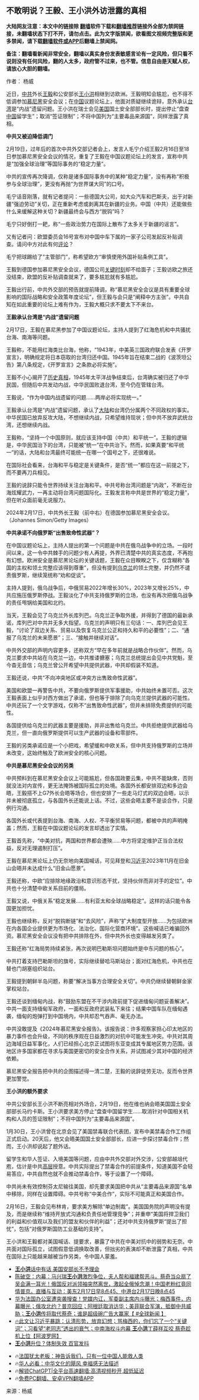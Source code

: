  <!-- 面包屑导航 --> <h2>不敢明说？王毅、王小洪外访泄露的真相</h2> <p class="notice"><b>大陆网友注意：本文中的链接除 <a href="https://github.com/bannedbook/fanqiang" >翻墙</a>软件下载和<a href="https://github.com/killgcd/justmysocks/blob/master/README.md">翻墙推荐</a>链接外全部为禁网链接，未翻墙状态下打不开，请勿点击。此为文字版禁闻，欲看图文视频完整版和更多禁闻，请下载<a href="https://github.com/bannedbook/fanqiang">翻墙软件或APP</a>后翻墙上禁闻网。</p><p>备注：翻墙看新闻非常安全，翻墙以真实身份发表敏感言论有一定风险，但只看不说则没有任何风险，翻的人太多，政府管不过来，也不管。信息自由是天赋人权，请放心大胆的翻墙。</b></p>  <div class="entry"> <p>作者： 杨威</p> <p>近日，<a href="https://www.bannedbook.org/bnews/tag/%e4%b8%ad%e5%85%b1/" class="st_tag internal_tag" rel="tag" title="标签 中共 下的日志">中共</a>外长<a href="https://www.bannedbook.org/bnews/tag/%e7%8e%8b%e6%af%85/" class="st_tag internal_tag" rel="tag" title="标签 王毅 下的日志">王毅</a>和公安部长<a href="https://www.bannedbook.org/bnews/tag/%e7%8e%8b%e5%b0%8f%e6%b4%aa/" class="st_tag internal_tag" rel="tag" title="标签 王小洪 下的日志">王小洪</a>相继到访欧洲。王毅明知会尴尬，也不得不低调参加<a href="https://www.bannedbook.org/bnews/tag/%e6%85%95%e5%b0%bc%e9%bb%91/" class="st_tag internal_tag" rel="tag" title="标签 慕尼黑 下的日志">慕尼黑</a>安全会议；在<span class='wp_keywordlink_affiliate'><a href="https://www.bannedbook.org/" title="中国" target="_blank">中国</a></span>议题论坛上，他面对质疑继续诡辩，意外承认<a href="https://www.bannedbook.org/bnews/tag/%e5%8f%b0%e6%b9%be/" class="st_tag internal_tag" rel="tag" title="标签 台湾 下的日志">台湾</a>是“内战”遗留问题。王小洪在瑞士会见<a href="https://www.bannedbook.org/bnews/tag/%e7%be%8e%e5%9b%bd/" class="st_tag internal_tag" rel="tag" title="标签 美国 下的日志">美国</a>国土安全部部长时，提出停止“盘查<a href="https://www.bannedbook.org/bnews/tag/%E4%B8%AD%E5%9B%BD/" class="st_tag internal_tag" rel="tag" title="标签 中国 下的日志">中国</a>留学生”；取消“签证限制”；不将中国列为“主要毒品来源国”，同样泄露了真相。</p> <p><strong>中共又被迫降低调门</strong></p> <p>2月19日，过年后的首次中共外交部记者会上，发言人毛宁介绍王毅2月16日至18日参加慕尼黑安全会议的情况，重复了王毅在中国议题论坛上的发言，宣称中共是“加强全球治理”等国际事务的“稳定力量”。</p> <p>中共的宣传再次降调，仅称是诸多国际事务中的某种“稳定力量”，没有再称“积极参与全球治理”，更没有再抛“为世界谋大同”的口号。</p> <p>毛宁话音刚落，就有记者提问：一些德国大公司，如大众汽车和巴斯夫，出于对新疆“强迫劳动”关切，正在重新考虑或剥离其在新疆的业务。中国（中共）还能做些什么来缓解这种关切？新疆最终会与西方“脱钩”吗？</p> <p>毛宁只好倒打一耙，称“一些政治势力在国际上散布了太多关于新疆的谣言”。</p> <p>又有记者问：欧盟委员会16号宣布对中国中车下属的一家子公司发起反补贴调查。请问中方对此有何<span class='wp_keywordlink_affiliate'><a href="https://www.bannedbook.org/bnews/comments/" title="新闻评论" target="_blank">评论</a></span>？</p> <p>毛宁把球踢给了“主管部门”，称希望欧方“审慎使用外国补贴条例工具”。</p> <p>王毅到德国参加慕尼黑安全会议，德国公司<span class='wp_keywordlink'><a href="https://www.bannedbook.org/forum2/topic151.html" title="关键时刻：李鹏日记" target="_blank">关键时刻</a></span>却不给面子；王毅访欧之旅还没结束，欧盟的反补贴调查就来了，要多尴尬就有多尴尬。</p> <p>王毅出行前，中共外交部的预告就提前降调，称“慕尼黑安全会议是具有重要全球影响的国际战略和安全政策年度论坛”，但王毅与会只是“阐释中方主张”。中共自知在如此重要的论坛上难有作为，王毅大概只求不要太下不来台。</p> <p><strong>王毅承认台湾是“内战”遗留问题</strong></p> <p>2月17日，王毅在慕尼黑参加了中国议题论坛，主持人提到了红海危机和中共骚扰台海、南海等问题。</p> <p>王毅称，不能用红海类比台海，他称，“1943年，中美英三国政府联合发表《开罗宣言》，明确规定将日本窃取的台湾归还中国。1945年旨在结束二战的《波茨坦公告》第八条规定，《开罗宣言》之条款必将实施”。</p> <p>王毅不小心揭开了<span class='wp_keywordlink'><a href="https://www.bannedbook.org/forum33/" title="近代历史事件真相" target="_blank">历史真相</a></span>，1945年太平洋战争结束后，台湾确实被归还了中华民国，但随后中共发动内战，中华民国败退台湾，至今仍在管辖台湾。</p> <p>王毅说，“作为中国内战遗留的问题……两岸必将实现统一。”</p> <p>王毅承认台湾是“内战”遗留问题，承认了<span class='wp_keywordlink_affiliate'><a href="https://www.bannedbook.org/" title="大陆" target="_blank">大陆</a></span>和台湾仍分属两个不同政权的事实。中华民国已放弃反攻大陆，不想继续内战，只希望维持现状；但中共不放弃武统台湾，还想继续内战。</p> <p>王毅称，“坚持一个中国原则，就应该支持中国（中共）和平统一”。王毅的逻辑是，中华民国治下的台湾，只能被“统一”在中共治下。然而，如果真要“和平统一”的话，大陆和台湾最终可能统一在哪一个国号之下，还很难说。</p> <p>在国际社会看来，台海和平与稳定是关键条件，是否“统一”都应在这一前提之下，而不要再刀兵相见。</p> <p>王毅的说辞只能令世界持续关注台海和平。中共号称台湾问题是“内政”，不断在台海炫耀武力，一再主动将台湾问题国际化。王毅发言称中共是世界的“稳定力量”，但在听众面前毫无说服力。</p> <p>2024年2月17日，中共外长王毅（前中右）在德国参加慕尼黑安全会议。（Johannes Simon/Getty Images）</p> <p><strong>中共承诺不向俄罗斯“出售致命性武器”？</strong></p> <p>在中国议题论坛上，主持人提出的第一个问题是中共在俄乌战争中的立场。一段时间以来，这一令中共棘手的问题少有人再提，外界已清楚中共的真实态度，不再抱有幻想。欧洲安全是慕尼黑论坛的关键话题，王毅在众目睽睽之下，仅含糊称“各国的主权和领土完整应该得到尊重”，但没有提到<a href="https://www.bannedbook.org/bnews/tag/%e4%b9%8c%e5%85%8b%e5%85%b0/" class="st_tag internal_tag" rel="tag" title="标签 乌克兰 下的日志">乌克兰</a>的领土完整，并仍然不谴责俄罗斯，继续笼统称“劝和促谈”。</p> <p>主持人提到，俄乌战争后，中俄贸易2022年增长30%，2023年又增长25%，中共应施压俄罗斯停战。王毅淡化了中共支持俄罗斯的立场，也没有再次把俄乌战争的责任甩锅给美国和北约。</p> <p>当天，王毅会见了乌克兰外长库列巴。乌克兰正争取外援，并得到了德国的最新承诺，库列巴对中共并无多大指望。乌克兰的声明只有三句话：一、库列巴会见王毅，“讨论了双边关系、贸易以及恢复乌克兰公正和持久和平的必要性”；二、“通报了乌克兰的未来愿景”；三、“接触并继续对话”。</p> <p>中共外交部的声明内容更多，还称双方“早在多年前就是战略合作伙伴”。然而，乌克兰要求中共站在乌克兰一边，中共推诿搪塞；乌克兰总统提出会见中共党魁，至今杳无音信；乌克兰曾公开希望中共提供武器，中共却假装不知道。</p>  <p>王毅还说，中共“不向冲突地区或冲突方出售致命性武器”。</p> <p>美国和欧盟一再警告中共，不要向俄罗斯提供军事援助，中共始终未置可否。这次王毅表面上似乎对西方做出了承诺，但也等于排除了向乌克兰提供武器的可能性。中共还玩了一个文字游戏，仅称不“出售致命性武器”，但并未排除免费提供的可能性。</p> <p>各国提供给乌克兰的武器主要是援助，并非出售给乌克兰。中共拒绝提供武器给乌克兰，但一直向俄罗斯提供可以生产武器的设备和零部件。</p> <p>王毅的另类承诺应是一个小把戏，希望缓和中欧关系，但中共支持俄罗斯的立场并未改变，这始终触及了欧洲安全的核心问题。</p> <p><strong>中共是慕尼黑安全会议的另类</strong></p> <p>中共预料到在慕尼黑安全会议上可能尴尬，但各国政要云集，中共不能缺席，否则就没法对内宣传，更无法掩饰被国际孤立的处境。各国外长都安排双边和多边会晤，王毅搭不上G7外长会晤等场合，但也安排了一些走马灯式的双边会晤，以示并未被彻底孤立，与各国外长还能说上话。不过，这些会晤主要不是谈合作，只是例行沟通。</p> <p>各国外长或代表提到台海、南海、人权、不平衡贸易等问题，都被中共的声明掩盖；然而，王毅在中国议题论坛的发言却透出了实情。</p> <p>王毅首先称，“中美对抗，两国和世界都会遭殃……中方将坚定维护正当合法权益，反对无理遏制打压”。</p> <p>王毅在慕尼黑论坛上仍无奈地向美国喊话，可见拜登和<a href="https://www.bannedbook.org/bnews/tag/%e4%b9%a0%e8%bf%91%e5%b9%b3/" class="st_tag internal_tag" rel="tag" title="标签 习近平 下的日志">习近平</a>2023年11月在旧金山会晤并未达成什么“旧金山愿景”。</p> <p>王毅还称，中欧“应排除地缘政治和意识形态干扰，坚持伙伴而非对手的定位”。中共也十分清楚中欧关系目前的僵局。</p> <p>王毅又说，中俄关系“稳定发展……有利亚太和全球战略稳定”。这样的话只能令各国更加担忧。</p> <p>王毅也继续称，反对“脱钩断链”和“去风险”，声称“扩大制度型开放……为包括欧洲在内各国企业提供更为市场化、法治化、国际化营商环境”。这些喊话已难骗回外资。慕尼黑安全会议没有把中共排除在外，但中共外长也变得越发另类了。</p> <p>王毅还称“红海局势持续紧张，再次说明巴勒斯坦问题始终是中东问题的核心”。</p>  <p>中共打着支持巴勒斯坦的旗号，实际继续替哈马斯站台；面对红海危机，中共也在替也门胡塞组织站台。</p> <p>王毅提到朝鲜半岛问题，称要“解决当事方合理安全关切”。中共仍继续替朝鲜金家掌权站台。</p> <p>王毅还谈到缅甸内战，称“鼓励东盟在不干涉内政前提下促进缅甸问题妥善解决”。中共一面支持缅甸军政府，一面和反政府武装私下来往；结果中国车队在缅甸遇袭，缅甸的炮弹打到中国境内，中共却忍气吞声、毫无办法。</p> <p>中共没敢提及《2024年慕尼黑安全报告》。该报告说：许多观察家担心印太地区的暴力事件也会升级，不同的秩序观在日益激烈的对抗中可能发生冲突。中共对其周边海域日益军事化，人们已经担心北京正试图将东亚变成其专属地区势力范围。该地区许多国家都在寻求与美国更密切的安全合作关系，并试图减少其对中国的经济依赖。</p> <p>慕尼黑安全报告把中共的企图描述得一清二楚，王毅的说辞徒劳无功，反而令世界更加警觉。</p> <p><strong>王小洪的额外要求</strong></p> <p>中共公安部长王小洪不断亮相对外场合，2月19日，他在维也纳会晤美国国土安全部部长马约卡斯。王小洪要求美方停止“盘查中国留学生……取消针对中国相关机构和人员的签证限制”；不将中国列为“主要毒品来源国”。</p> <p>1月30日，王小洪曾在北京会见了美国禁毒联合代表团，宣布中美禁毒合作工作组正式启动。20天后，他又会晤美国国土安全部部长，应进一步探讨禁毒合作；然而，王小洪却说起了题外话。</p> <p>留学生和华人签证、入境美国等问题，应由中共外交部对外交涉，公安部越俎代庖，估计是中共<span class='wp_keywordlink_affiliate'><a href="https://www.bannedbook.org/bnews/ccpdope/" title="中共高层内幕" target="_blank">高层</a></span>授意。中共实际提出了禁毒合作的前提条件，知道美国不会轻易答应，中共自然也就不会推动禁毒合作，等于设置了一个障碍。</p> <p>中共尚未有效控制芬太尼输往美国，却先要求美国把中共从“主要毒品来源国”名单中移除，同样在设置障碍。中共号称“中美合作”，实际不可能真正和美国合作。</p> <p>2月16日，王毅会见布林肯，要求美方解除“单边制裁”。美国国务院的声明没有提及，而是继续称“维持开放式沟通和负责任地管理竞争”；并重申“美国将捍卫我们的利益和价值观以及我们的盟友和伙伴的利益”；还对中共支持俄罗斯“提出了担忧”，包括“对俄罗斯国防工业基础的支持”。</p> <p>王小洪和王毅都对美国喊话、提要求，暴露了中共在中美对抗中的弱势和无奈。中共面对国际孤立，试图假意低调换取改善，但拙劣的表演却不断泄露了真相，中共在国际上只能越来越被当作另类，令中国人蒙羞。</p> <!--<div id="taboola-mid-1"></div>--><ul class='op-related-articles' title='相关阅读'> <li><a href='https://www.bannedbook.org/bnews/ccpdope/20240220/2003175.html' target='_blank'><b>王小洪</b>话中有话 美国安部长不予理会</a></li> <li><a href='https://www.bannedbook.org/bnews/sohnews/20240217/2002285.html' target='_blank'>陈破空：内幕：马兴瑞<b>王小洪</b>激烈争位，夫人帮和福建帮恶斗。蔡奇当众扇了吴会满一耳光！俄国反对派领袖突然离世，激起全俄悼念潮！中国老粉红竟同情普京。直播与互动：美东2月17日早8点45、中港台2月17日晚8点45</a></li> <li><a href='https://www.bannedbook.org/bnews/bannedvideo/20240210/1999337.html' target='_blank'>华为法国办公室遭突袭搜查！党媒内讧，军委副主席内斗曝光；梅西事件，内幕曝光；俄攻北约？普京回应；阿根廷取消访华；美菲联合军演，抵御中共威胁；<b>王小洪</b>传将取代蔡奇；谁是超级碗广告大赢家【 #全球新闻 】</a></li> <li><a href='https://www.bannedbook.org/bnews/bannedvideo/20240209/1999122.html' target='_blank'>🔥此文让习近平暴跳：认清形势，放弃幻想；骂梅西的，你们忘了一个“关键词”；习看望“老同志”透出的衰气；中南海权斗内幕 <b>王小洪</b>丁薛祥互咬 蔡奇趁机上位【阿波罗网】</a></li> <li><a href='https://www.bannedbook.org/bnews/bannedvideo/20240209/1998906.html' target='_blank'><b>王小洪</b>升位？体制失效 百官发抖</a></li> </ul> <ul class="texttj"> <li>🔥<a href="https://www.bannedbook.org/bnews/ssgc/20230219/1850782.html" target="_blank">法国犹太老板：神告诉我们，只有一位中国人能救人类</a></li> <li>🔥<a href="https://www.bannedbook.org/bnews/comments/20220220/1694796.html" target="_blank">华人必看：中华文化的飓风 幸福感无法描述</a></li> <li>🔥<a href="https://github.com/bannedbook/fanqiang/wiki/V2ray%E6%9C%BA%E5%9C%BA" target="_blank">解锁ChatGPT|全平台高速翻墙:高清视频秒开,超低延迟</a></li> <li>🔥<a href="https://github.com/bannedbook/fanqiang/wiki/%E7%A6%81%E9%97%BB%E7%BD%91%E5%AE%89%E5%8D%93%E7%BF%BB%E5%A2%99%E6%96%B0%E9%97%BBAPP" target="_blank">免费PC翻墙、安卓VPN翻墙APP</a></li> </ul><p class="src-info">来源：杨威 </p> <a name='sharetosocial'></a> <div style="margin-bottom:5px;padding-bottom:5px;clear:both"> <div id="archive-pix-1" class="banner-ads"> <!-- AuctionX Display platform tag START --> <div id="27602x728x90x621x_ADSLOT1" clicktrack="%%CLICK_URL_ESC%%"></div>  <!-- AuctionX Display platform tag END --> </div> <div id="archive-pix-2" class="banner-ads"> <!-- AuctionX Display platform tag START --> <div id="27556x300x250x621x_ADSLOT1" clicktrack="%%CLICK_URL_ESC%%" style="margin:0 auto;text-align:center"></div>  <!-- AuctionX Display platform tag END --> </div> </div>  <div id="archive-pix-1" class="banner-ads"> <!-- AuctionX Display platform tag START --> <div id="27603x728x90x621x_ADSLOT1" clicktrack="%%CLICK_URL_ESC%%"></div>  <!-- AuctionX Display platform tag END --> </div> </div><!--END ENTRY--> 